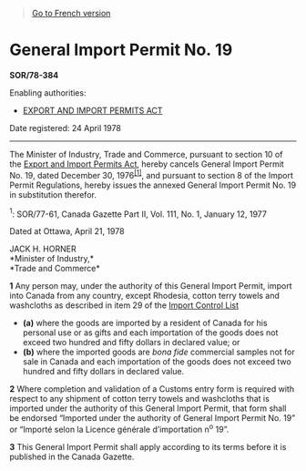 > [Go to French version](/fr/Règlements/Décrets,%20ordonnances%20et%20règlements%20statutaires/78/384.md)

# General Import Permit No. 19

**SOR/78-384**

Enabling authorities: 
- [EXPORT AND IMPORT PERMITS ACT](/en/Acts/Revised%20Statutes%20of%20Canada/E/E-19.md)

Date registered: 24 April 1978

----------

The Minister of Industry, Trade and Commerce, pursuant to section 10 of the [Export and Import Permits Act](/en/Acts/Revised%20Statutes%20of%20Canada/E/E-19.md), hereby cancels General Import Permit No. 19, dated December 30, 1976<sup><a href='#fn_1e'>[1]</a></sup>, and pursuant to section 8 of the Import Permit Regulations, hereby issues the annexed General Import Permit No. 19 in substitution therefor.

<a name='fn_1e'><sup>1</sup></a>: SOR/77-61, Canada Gazette Part II, Vol. 111, No. 1, January 12, 1977<br />

Dated at Ottawa, April 21, 1978


<p>JACK H. HORNER<br />*Minister of Industry,*<br />*Trade and Commerce*<br /></p>



**1** Any person may, under the authority of this General Import Permit, import into Canada from any country, except Rhodesia, cotton terry towels and washcloths as described in item 29 of the [Import Control List](/en/Regulations/Consolidated%20Regulations%20of%20Canada/601-700/C.R.C.,%20c.%20604.md)
- **(a)** where the goods are imported by a resident of Canada for his personal use or as gifts and each importation of the goods does not exceed two hundred and fifty dollars in declared value; or
- **(b)** where the imported goods are *bona fide* commercial samples not for sale in Canada and each importation of the goods does not exceed two hundred and fifty dollars in declared value.



**2** Where completion and validation of a Customs entry form is required with respect to any shipment of cotton terry towels and washcloths that is imported under the authority of this General Import Permit, that form shall be endorsed “Imported under the authority of General Import Permit No. 19” or “Importé selon la Licence générale d’importation n<sup>o</sup> 19”.



**3** This General Import Permit shall apply according to its terms before it is published in the Canada Gazette.


